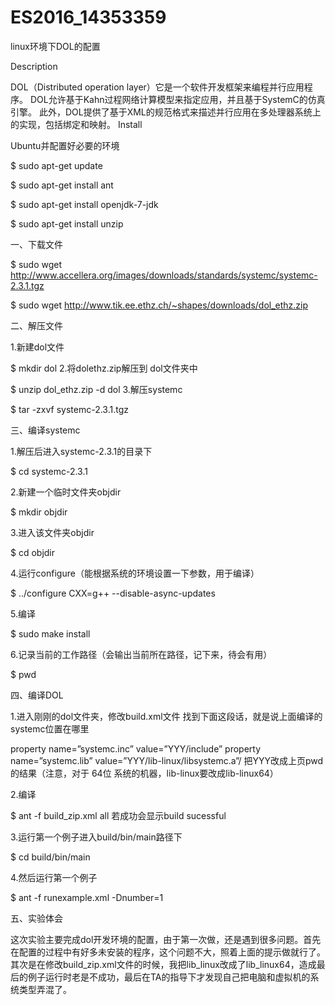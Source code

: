 # ES2016_14353359

linux环境下DOL的配置

Description

DOL（Distributed operation layer）它是一个软件开发框架来编程并行应用程序。 DOL允许基于Kahn过程网络计算模型来指定应用，并且基于SystemC的仿真引擎。 此外，DOL提供了基于XML的规范格式来描述并行应用在多处理器系统上的实现，包括绑定和映射。
Install

Ubuntu并配置好必要的环境

$ sudo apt-get update

$ sudo apt-get install ant

$ sudo apt-get install openjdk-7-jdk

$ sudo apt-get install unzip

一、下载文件

$ sudo wget http://www.accellera.org/images/downloads/standards/systemc/systemc-2.3.1.tgz

$ sudo wget http://www.tik.ee.ethz.ch/~shapes/downloads/dol_ethz.zip

二、解压文件

1.新建dol文件

$ mkdir dol 2.将dolethz.zip解压到 dol文件夹中

$ unzip dol_ethz.zip -d dol 3.解压systemc

$ tar -zxvf systemc-2.3.1.tgz

三、编译systemc

1.解压后进入systemc-2.3.1的目录下

$ cd systemc-2.3.1 

2.新建一个临时文件夹objdir

$ mkdir objdir

3.进入该文件夹objdir

$ cd objdir

4.运行configure（能根据系统的环境设置一下参数，用于编译）

$ ../configure CXX=g++ --disable-async-updates

5.编译

$ sudo make install

6.记录当前的工作路径（会输出当前所在路径，记下来，待会有用）

$ pwd

四、编译DOL

1.进入刚刚的dol文件夹，修改build.xml文件 找到下面这段话，就是说上面编译的systemc位置在哪里

property name=”systemc.inc” value=”YYY/include” property name=”systemc.lib” value=”YYY/lib-linux/libsystemc.a”/ 把YYY改成上页pwd的结果（注意，对于 64位 系统的机器，lib-linux要改成lib-linux64）

2.编译

$ ant -f build_zip.xml all 若成功会显示build sucessful

3.运行第一个例子进入build/bin/main路径下

$ cd build/bin/main

4.然后运行第一个例子

$ ant -f runexample.xml -Dnumber=1

五、实验体会

这次实验主要完成dol开发环境的配置，由于第一次做，还是遇到很多问题。首先在配置的过程中有好多未安装的程序，这个问题不大，照着上面的提示做就行了。其次是在修改build_zip.xml文件的时候，我把lib_linux改成了lib_linux64，造成最后的例子运行时老是不成功，最后在TA的指导下才发现自己把电脑和虚拟机的系统类型弄混了。





